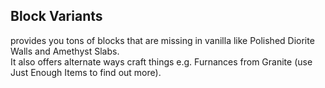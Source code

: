 ## Block Variants
provides you tons of blocks that are missing in vanilla like Polished Diorite Walls and Amethyst Slabs.
<br>It also offers alternate ways craft things e.g. Furnances from Granite (use Just Enough Items to find out more).